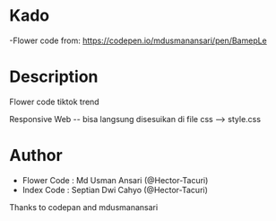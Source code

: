 # Kado
-Flower code from: https://codepen.io/mdusmanansari/pen/BamepLe


# Description
Flower code tiktok trend 

Responsive Web -- bisa langsung disesuikan di file css --> style.css

# Author
- Flower Code : Md Usman Ansari (@Hector-Tacuri)
- Index Code : Septian Dwi Cahyo (@Hector-Tacuri)

Thanks to codepan and mdusmanansari
